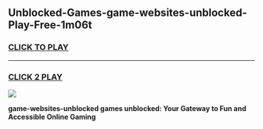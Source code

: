 
## Unblocked-Games-game-websites-unblocked-Play-Free-1m06t
<h3>
<a href="https://premium76.site?title=game-websites-unblocked&ref=20A">CLICK TO PLAY</a></h3>
<hr>

<h3>
<a href="https://premium76.site?title=game-websites-unblocked&ref=20A">CLICK 2 PLAY</a>
  
</h3>

<a href="https://premium76.site?title=game-websites-unblocked&ref=20A"><img src="https://clearcache.store/games.png"></a>


**game-websites-unblocked games unblocked: Your Gateway to Fun and Accessible Online Gaming**
